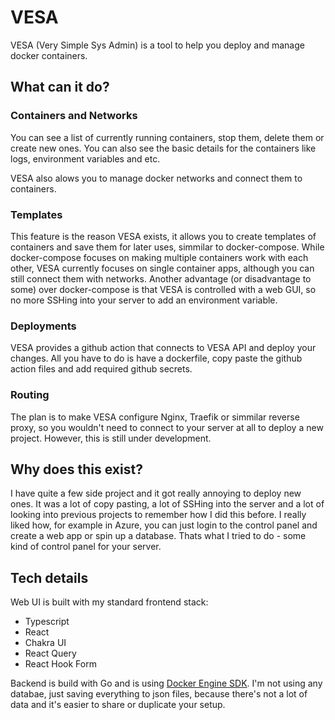 # VESA

VESA (Very Simple Sys Admin) is a tool to help you deploy and manage docker containers.

## What can it do?

### Containers and Networks

You can see a list of currently running containers, stop them, delete them or create new ones.
You can also see the basic details for the containers like logs, environment variables and etc.

VESA also alows you to manage docker networks and connect them to containers.

### Templates

This feature is the reason VESA exists, it allows you to create templates of containers and save them for later uses, simmilar to docker-compose.
While docker-compose focuses on making multiple containers work with each other, VESA currently focuses on single container apps, although you can still connect them with networks.
Another advantage (or disadvantage to some) over docker-compose is that VESA is controlled with a web GUI, so no more SSHing into your server to add an environment variable.

### Deployments

VESA provides a github action that connects to VESA API and deploy your changes. All you have to do is have a dockerfile, copy paste the github action files and add required github secrets.


### Routing

The plan is to make VESA configure Nginx, Traefik or simmilar reverse proxy, so you wouldn't need to connect to your server at all to deploy a new project.
However, this is still under development.

## Why does this exist?

I have quite a few side project and it got really annoying to deploy new ones. It was a lot of copy pasting, a lot of SSHing into the server and a lot of looking into previous projects to remember how I did this before.
I really liked how, for example in Azure, you can just login to the control panel and create a web app or spin up a database. Thats what I tried to do - some kind of control panel for your server.

## Tech details

Web UI is built with my standard frontend stack:

- Typescript
- React
- Chakra UI
- React Query
- React Hook Form

Backend is build with Go and is using [Docker Engine SDK](https://docs.docker.com/engine/api/sdk).
I'm not using any databae, just saving everything to json files, because there's not a lot of data and it's easier to share or duplicate your setup.

